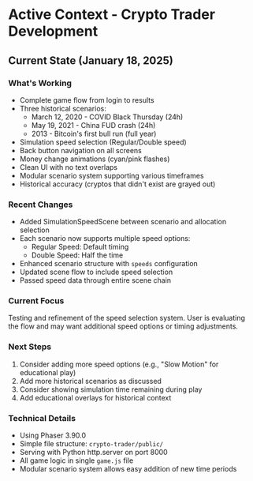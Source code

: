 # Active Context - Crypto Trader Development

## Current State (January 18, 2025)

### What's Working
- Complete game flow from login to results
- Three historical scenarios:
  - March 12, 2020 - COVID Black Thursday (24h)
  - May 19, 2021 - China FUD crash (24h)
  - 2013 - Bitcoin's first bull run (full year)
- Simulation speed selection (Regular/Double speed)
- Back button navigation on all screens
- Money change animations (cyan/pink flashes)
- Clean UI with no text overlaps
- Modular scenario system supporting various timeframes
- Historical accuracy (cryptos that didn't exist are grayed out)

### Recent Changes
- Added SimulationSpeedScene between scenario and allocation selection
- Each scenario now supports multiple speed options:
  - Regular Speed: Default timing
  - Double Speed: Half the time
- Enhanced scenario structure with `speeds` configuration
- Updated scene flow to include speed selection
- Passed speed data through entire scene chain

### Current Focus
Testing and refinement of the speed selection system. User is evaluating the flow and may want additional speed options or timing adjustments.

### Next Steps
1. Consider adding more speed options (e.g., "Slow Motion" for educational play)
2. Add more historical scenarios as discussed
3. Consider showing simulation time remaining during play
4. Add educational overlays for historical context

### Technical Details
- Using Phaser 3.90.0
- Simple file structure: `crypto-trader/public/`
- Serving with Python http.server on port 8000
- All game logic in single `game.js` file
- Modular scenario system allows easy addition of new time periods 